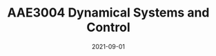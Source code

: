 ---
title: "AAE3004 Dynamical Systems and Control"
collection: teaching
type: "Undergraduate course"
permalink: /teaching/2021-fall-teaching-1
venue: "HKPolyU, Department of Aeronautical and Aviation Engineering"
date: 2021-09-01
location: "Hong Kong, China"
---
